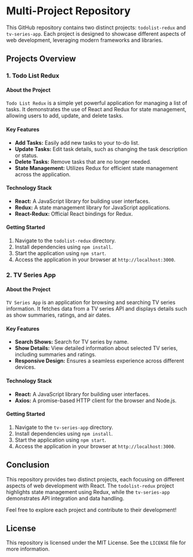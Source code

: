 # Multi-Project Repository

This GitHub repository contains two distinct projects: `todolist-redux` and `tv-series-app`. Each project is designed to showcase different aspects of web development, leveraging modern frameworks and libraries.

## Projects Overview

### 1. Todo List Redux

#### About the Project

`Todo List Redux` is a simple yet powerful application for managing a list of tasks. It demonstrates the use of React and Redux for state management, allowing users to add, update, and delete tasks.

#### Key Features

- **Add Tasks:** Easily add new tasks to your to-do list.
- **Update Tasks:** Edit task details, such as changing the task description or status.
- **Delete Tasks:** Remove tasks that are no longer needed.
- **State Management:** Utilizes Redux for efficient state management across the application.

#### Technology Stack

- **React:** A JavaScript library for building user interfaces.
- **Redux:** A state management library for JavaScript applications.
- **React-Redux:** Official React bindings for Redux.

#### Getting Started

1. Navigate to the `todolist-redux` directory.
2. Install dependencies using `npm install`.
3. Start the application using `npm start`.
4. Access the application in your browser at `http://localhost:3000`.


### 2. TV Series App

#### About the Project

`TV Series App` is an application for browsing and searching TV series information. It fetches data from a TV series API and displays details such as show summaries, ratings, and air dates.

#### Key Features

- **Search Shows:** Search for TV series by name.
- **Show Details:** View detailed information about selected TV series, including summaries and ratings.
- **Responsive Design:** Ensures a seamless experience across different devices.

#### Technology Stack

- **React:** A JavaScript library for building user interfaces.
- **Axios:** A promise-based HTTP client for the browser and Node.js.

#### Getting Started

1. Navigate to the `tv-series-app` directory.
2. Install dependencies using `npm install`.
3. Start the application using `npm start`.
4. Access the application in your browser at `http://localhost:3000`.


## Conclusion

This repository provides two distinct projects, each focusing on different aspects of web development with React. The `todolist-redux` project highlights state management using Redux, while the `tv-series-app` demonstrates API integration and data handling.

Feel free to explore each project and contribute to their development!

## License

This repository is licensed under the MIT License. See the `LICENSE` file for more information.
